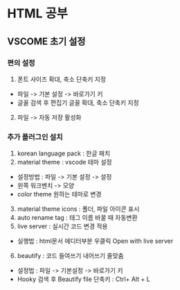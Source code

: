 # HTML 공부

## VSCOME 초기 설정

### 편의 설정

1. 폰트 사이즈 확대, 축소 단축키 지정

- 파일 -> 기본 설정 -> 바로가기 키
- 글꼴 검색 후 편집기 글꼴 확대, 축소 단축키 지정

2. 파일 -> 자동 저장 활성화

### 추가 플러그인 설치

1. korean language pack : 한글 패치
2. material theme : vscode 테마 설정

- 설정방법 : 파일 -> 기본 설정 -> 설정
- 왼쪽 워크벤치 -> 모양
- color theme 원하는 테마로 변경

3. material theme icons : 폴더, 파일 아이콘 표시
4. auto rename tag : 태그 이름 바꿀 때 자동변환
5. live server : 실시간 코드 변경 적용

- 실행법 : html문서 에디터부분 우클릭 Open with live server

6. beautify : 코드 들여쓰기 내어쓰기 줄맞춤

- 설정법 : 파일 -> 기본설정 -> 바로가기 키
- Hooky 검색 후 Beautify file 단축키 : Ctrl+ Alt + L
